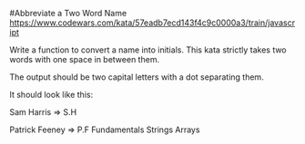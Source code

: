 
#Abbreviate a Two Word Name
https://www.codewars.com/kata/57eadb7ecd143f4c9c0000a3/train/javascript


Write a function to convert a name into initials. This kata strictly takes two words with one space in between them.

The output should be two capital letters with a dot separating them.

It should look like this:

Sam Harris => S.H

Patrick Feeney => P.F
Fundamentals
Strings
Arrays